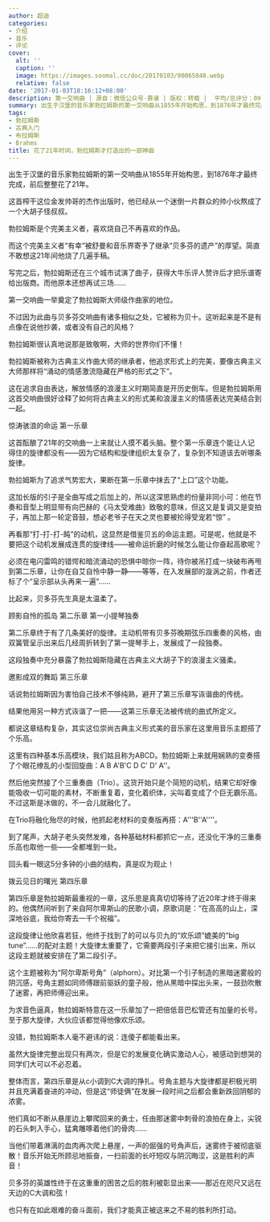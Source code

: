 ```yaml
---
author: 超迪
categories:
- 介绍
- 音乐
- 评论
cover:
  alt: ''
  caption: ''
  image: https://images.soomal.cc/doc/20170103/00065848.webp
  relative: false
date: '2017-01-03T18:16:12+08:00'
description: 第一交响曲 | 源自：微信公众号-靠谱 | 版权：转载 |  平均/总评分：09.75/39
summary: 出生于汉堡的音乐家勃拉姆斯的第一交响曲从1855年开始构思，到1876年才最终完成，前后整整花了21年。这首榨干这位金发帅哥的杰作出版时，他已经从一个迷倒一片群众的帅小伙熬成了一个大胡子怪叔叔。勃拉姆斯是个完美主义者，喜欢烧自己不再喜欢的作品……
tags:
- 勃拉姆斯
- 古典入门
- 布拉姆斯
- Brahms
title: 花了21年时间，勃拉姆斯才打造出的一部神曲
---
```


出生于汉堡的音乐家勃拉姆斯的第一交响曲从1855年开始构思，到1876年才最终完成，前后整整花了21年。

这首榨干这位金发帅哥的杰作出版时，他已经从一个迷倒一片群众的帅小伙熬成了一个大胡子怪叔叔。

勃拉姆斯是个完美主义者，喜欢烧自己不再喜欢的作品。

而这个完美主义者“有幸”被舒曼和音乐界寄予了继承“贝多芬的遗产”的厚望。简直不敢想这21年间他烧了几遍手稿。

写完之后，勃拉姆斯还在三个城市试演了曲子，获得大牛乐评人赞许后才把乐谱寄给出版商。而他原本还想再试三场……

第一交响曲一举奠定了勃拉姆斯大师级作曲家的地位。

不过因为此曲与贝多芬交响曲有诸多相似之处，它被称为贝十。这听起来是不是有点像在说他抄袭，或者没有自己的风格？

勃拉姆斯很认真地说那是致敬啊，大师的世界你们不懂！

勃拉姆斯被称为古典主义作曲大师的继承者，他追求形式上的完美，要像古典主义大师那样将“涌动的情感激流隐藏在严格的形式之下”。

这在追求自由表达，解放情感的浪漫主义时期简直是开历史倒车。但是勃拉姆斯用这首交响曲很好诠释了如何将古典主义的形式美和浪漫主义的情感表达完美结合到一起。



惊涛骇浪的命运 第一乐章

这首酝酿了21年的交响曲一上来就让人摸不着头脑。整个第一乐章连个能让人记得住的旋律都没有――因为它结构和旋律组织太复杂了，复杂到不知道该去听哪条旋律。

勃拉姆斯为了追求气势宏大，果断在第一乐章中抹去了“上口”这个功能。

这加长版的引子是全曲写成之后加上的，所以这深思熟虑的份量非同小可：他在节奏和音型上明显带有向巴赫的《马太受难曲》致敬的意味，但这又是复调又是变拍子，再加上那一轮定音鼓，想必老爷子在天之灵也要被抡得受宠若“惊” 。 

再看那“打-打-打-盹”的动机，这显然是借鉴贝五的命运主题。可是呢，他就是不要把这个动机发展成连贯的旋律线――被命运折磨的时候怎么能让你奋起高歌呢？

必须在电闪雷鸣的错愕和暗流涌动的恐惧中晾你一阵，待你被吊打成一块破布再甩到第二乐章，让你在自艾自怜中静一静――等等，在入发展部的漩涡之前，作者还标了个“呈示部从头再来一遍”……

比起来，贝多芬先生真是太温柔了。

顾影自怜的孤岛 第二乐章 第一小提琴独奏

第二乐章终于有了几条美好的旋律。主动机带有贝多芬晚期弦乐四重奏的风格，由双簧管呈示出来后几经周折转到了第一提琴手上，发展成了一段独奏。

这段独奏中充分暴露了勃拉姆斯隐藏在古典主义大胡子下的浪漫主义骚柔。

邀影成双的舞蹈 第三乐章

话说勃拉姆斯因为害怕自己技术不够纯熟，避开了第三乐章写诙谐曲的传统。

结果他用另一种方式诙谐了一把――这第三乐章无法被传统的曲式所定义。

都说这章结构复杂，其实这位崇尚古典主义形式美的音乐家在这里用音乐主题搭了个乐高。

这里有四种基本乐高模块，我们姑且称为ABCD。勃拉姆斯上来就用娴熟的变奏搭了个眼花缭乱的小型回旋曲：A B A'B'C D C' D' A''。

然后他突然接了个三重奏曲（Trio）。这货开始只是个简短的动机，结果它却好像能吸收一切可能的素材，不断重复着，变化着织体，尖叫着变成了个巨无霸乐高。不过这斯是冰做的，不一会儿就融化了。

在Trio将融化殆尽的时候，他抓起老材料的变奏版再搭：A'''B''A''''。

到了尾声，大胡子老头突然发难，各种基础材料都抓它一点，还没化干净的三重奏乐高也取他一些――全都堆到一处。

回头看一眼这5分多钟的小曲的结构，真是叹为观止！

拨云见日的曙光 第四乐章

第四乐章是勃拉姆斯最重视的一章，这乐思是真真切切等待了近20年才终于得来的。他偶然间听到了来自阿尔卑斯山的民歌小调，原歌词是：“在高高的山上，深深地谷底，我给你寄去一千个祝福”。

这段旋律让他欣喜若狂，他终于找到了的可以与贝九的“欢乐颂”媲美的“big tune”……的配对主题！大旋律太重要了，它需要两段引子来把它接引出来，所以这段主题就被安排在了第二段引子。

这个主题被称为“阿尔卑斯号角”（alphorn）。对比第一个引子制造的黑暗迷雾般的阴沉感，号角主题如同师傅跟前驱妖的童子般，他从黑暗中探出头来，一鼓劲吹散了迷雾，再把师傅迎出来。

为求音色逼真，勃拉姆斯特意在这一乐章加了一把倍低音巴松管还有加量的长号。至于那大旋律，大伙应该都觉得他像欢乐颂。

没错，勃拉姆斯本人毫不避讳的说：连傻子都能看出来。

虽然大旋律完整出现只有两次，但是它的发展变化确实激动人心，被感动到想哭的同学们大可以不必忍着。

整体而言，第四乐章是从c小调到C大调的挣扎。号角主题与大旋律都是积极光明并且充满着奋进的冲动，但是这“师徒俩”在发展一段时间之后都会重新跌回阴郁的浓雾。

他们真如不断从悬崖边上攀爬回来的勇士，任由那迷雾中刺骨的浪拍在身上，尖锐的石头刺入手心，猛禽雕啄着他们的骨肉……

当他们带着淋漓的血肉再次爬上悬崖，一声的倔强的号角声后，迷雾终于被彻底驱散！音乐开始无所顾忌地振奋，一扫前面的长吁短叹与阴沉晦涩，这是胜利的声音！

贝多芬的英雄性终于在这重重的困苦之后的胜利被彰显出来――那近在咫尺又远在天边的C大调和弦！

也只有在如此艰难的奋斗面前，我们才能真正被这来之不易的胜利所打动。